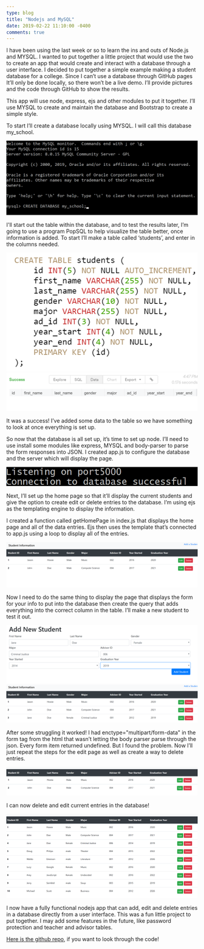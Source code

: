```yaml
---
type: blog
title: "Nodejs and MySQL"
date: 2019-02-22 11:10:00 -0400
comments: true
---
```

I have been using the last week or so to learn the ins and outs of Node.js and MYSQL. I wanted to put together a little project that would use the two to create an app that would create and interact with a database through a user interface. I decided to put together a simple example making a student database for a college. Since I can’t use a database through GitHub pages It’ll only be done locally, so there won’t be a live demo. I’ll provide pictures and the code through GitHub to show the results. 



This app will use node, express, ejs and other modules to put it together. I’ll use MYSQL to create and maintain the database and Bootstrap to create a simple style.



To start I’ll create a database locally using MYSQL. I will call this database my_school.

![Image 1](../images/blog/node-mysql/img1.png)

I'll start out the table within the database, and to test the results later, I’m going to use a program PopSQL to help visualize the table better, once information is added. To start I’ll make a table called ‘students’, and enter in the columns needed.


![Image 2](../images/blog/node-mysql/img2.png)
![Image 3](../images/blog/node-mysql/img3.png)

It was a success! I’ve added some data to the table so we have something to look at once everything is set up. 


So now that the database is all set up, it’s time to set up node. I’ll need to use install some modules like express, MYSQL and body-parser to parse the form responses into JSON. I created app.js to configure the database and the server which will display the page. 

![Image 4](../images/blog/node-mysql/img4.png)

Next, I’ll set up the home page so that it’ll display the current students and give the option to create edit or delete entries to the database. I’m using ejs as the templating engine to display the information. 


I created a function called getHomePage in index.js that displays the home page and all of the data entries. Ejs then uses the template that’s connected to app.js using a loop to display all of the entries. 

![Image 5](../images/blog/node-mysql/img5.png)

Now I need to do the same thing to display the page that displays the form for your info to put into the database then create the query that adds everything into the correct column in the table. I’ll make a new student to test it out.


![Image 6](../images/blog/node-mysql/img6.png)
![Image 7](../images/blog/node-mysql/img7.png)

After some struggling it worked! I had enctype="multipart/form-data" in the form tag from the html that wasn’t letting the body parser parse through the json. Every form item returned undefined. But I found the problem.
Now I’ll just repeat the steps for the edit page as well as create a way to delete entries.

![Image 8](../images/blog/node-mysql/img8.png)

 I can now delete and edit current entries in the database! 

![Image 9](../images/blog/node-mysql/img9.png)

I now have a fully functional nodejs app that can add, edit and delete entries in a database directly from a user interface. This was a fun little project to put together. I may add some features in the future, like password protection and teacher and advisor tables. 

<a href="https://github.com/bt93/node-mysql-demo" target="_blank">Here is the github repo</a>, if you want to look through the code!